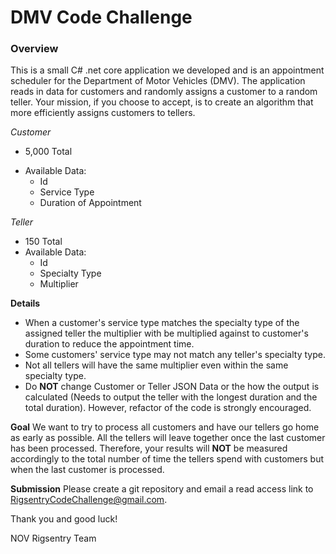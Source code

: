 # DMV Code Challenge

### **Overview**
This is a small C# .net core application we developed and is an appointment scheduler for the Department of Motor Vehicles (DMV). The application reads in data for customers and randomly assigns a customer to a random teller.  Your mission, if you choose to accept, is to create an algorithm that more efficiently assigns customers to tellers.

 *Customer*

*	5,000 Total
- Available Data:
	- Id
	- Service Type
	- Duration of Appointment
	
*Teller*

-	150 Total
- Available Data:
	- Id
	- Specialty Type
	- Multiplier

**Details**

-	When a customer's service type matches the specialty type of the assigned teller the multiplier with be multiplied against to customer's duration to reduce the appointment time.
- 	Some customers' service type may not match any teller's specialty type.
- 	Not all tellers will have the same multiplier even within the same specialty type.
- 	Do **NOT** change Customer or Teller JSON Data or the how the output is calculated (Needs to output the teller with the longest duration and the total duration). However, refactor of the code is strongly encouraged.

**Goal**
We want to try to process all customers and have our tellers go home as early as possible. All the tellers will leave together once the last customer has been processed. Therefore, your results will **NOT** be measured accordingly to the total number of time the tellers spend with customers but when the last customer is processed.

**Submission**
Please create a git repository and email a read access link to RigsentryCodeChallenge@gmail.com.

Thank you and good luck!

NOV Rigsentry Team

